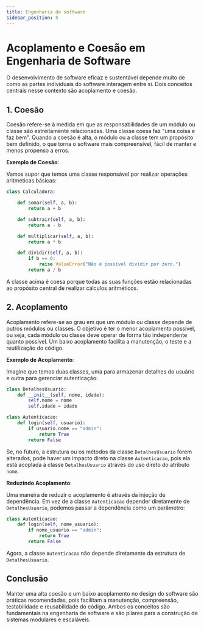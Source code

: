 ```yaml
---
title: Engenharia de software
sidebar_position: 5
---
```


# Acoplamento e Coesão em Engenharia de Software

O desenvolvimento de software eficaz e sustentável depende muito de como as partes individuais do software interagem entre si. Dois conceitos centrais nesse contexto são acoplamento e coesão.

## 1. Coesão

Coesão refere-se à medida em que as responsabilidades de um módulo ou classe são estreitamente relacionadas. Uma classe coesa faz "uma coisa e faz bem". Quando a coesão é alta, o módulo ou a classe tem um propósito bem definido, o que torna o software mais compreensível, fácil de manter e menos propenso a erros.

**Exemplo de Coesão**:

Vamos supor que temos uma classe responsável por realizar operações aritméticas básicas:

```python
class Calculadora:

    def somar(self, a, b):
        return a + b

    def subtrair(self, a, b):
        return a - b

    def multiplicar(self, a, b):
        return a * b

    def dividir(self, a, b):
        if b == 0:
            raise ValueError("Não é possível dividir por zero.")
        return a / b
```

A classe acima é coesa porque todas as suas funções estão relacionadas ao propósito central de realizar cálculos aritméticos.

## 2. Acoplamento

Acoplamento refere-se ao grau em que um módulo ou classe depende de outros módulos ou classes. O objetivo é ter o menor acoplamento possível, ou seja, cada módulo ou classe deve operar de forma tão independente quanto possível. Um baixo acoplamento facilita a manutenção, o teste e a reutilização do código.

**Exemplo de Acoplamento**:

Imagine que temos duas classes, uma para armazenar detalhes do usuário e outra para gerenciar autenticação:

```python
class DetalhesUsuario:
    def __init__(self, nome, idade):
        self.nome = nome
        self.idade = idade

class Autenticacao:
    def login(self, usuario):
        if usuario.nome == "admin":
            return True
        return False
```

Se, no futuro, a estrutura ou os métodos da classe `DetalhesUsuario` forem alterados, pode haver um impacto direto na classe `Autenticacao`, pois ela está acoplada à classe `DetalhesUsuario` através do uso direto do atributo `nome`.

**Reduzindo Acoplamento**:

Uma maneira de reduzir o acoplamento é através da injeção de dependência. Em vez de a classe `Autenticacao` depender diretamente de `DetalhesUsuario`, podemos passar a dependência como um parâmetro:

```python
class Autenticacao:
    def login(self, nome_usuario):
        if nome_usuario == "admin":
            return True
        return False
```

Agora, a classe `Autenticacao` não depende diretamente da estrutura de `DetalhesUsuario`.

## Conclusão

Manter uma alta coesão e um baixo acoplamento no design do software são práticas recomendadas, pois facilitam a manutenção, compreensão, testabilidade e reusabilidade do código. Ambos os conceitos são fundamentais na engenharia de software e são pilares para a construção de sistemas modulares e escaláveis.
